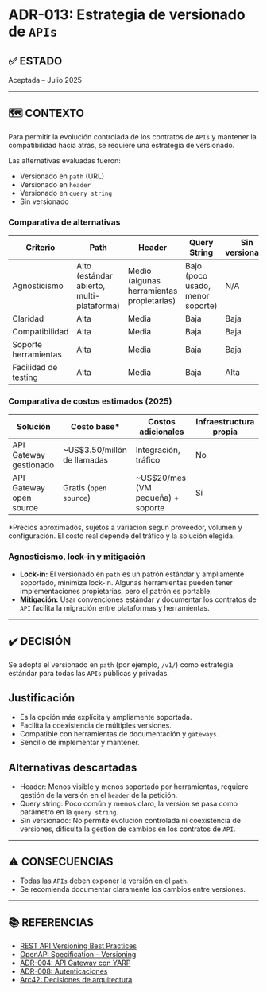 # ADR-013: Estrategia de versionado de `APIs`

## ✅ ESTADO

Aceptada – Julio 2025

---

## 🗺️ CONTEXTO

Para permitir la evolución controlada de los contratos de `APIs` y mantener la compatibilidad hacia atrás, se requiere una estrategia de versionado.

Las alternativas evaluadas fueron:

- Versionado en `path` (URL)
- Versionado en `header`
- Versionado en `query string`
- Sin versionado

### Comparativa de alternativas

| Criterio                | Path   | Header | Query String | Sin versionado |
|------------------------|--------|--------|--------------|----------------|
| Agnosticismo           | Alto (estándar abierto, multi-plataforma) | Medio (algunas herramientas propietarias) | Bajo (poco usado, menor soporte) | N/A |
| Claridad               | Alta   | Media  | Baja         | Baja           |
| Compatibilidad         | Alta   | Media  | Baja         | Baja           |
| Soporte herramientas   | Alta   | Media  | Baja         | Baja           |
| Facilidad de testing   | Alta   | Media  | Baja         | Alta           |

### Comparativa de costos estimados (2025)

| Solución                | Costo base*                  | Costos adicionales                | Infraestructura propia |
|------------------------|------------------------------|-----------------------------------|-----------------------|
| API Gateway gestionado | ~US$3.50/millón de llamadas  | Integración, tráfico              | No                    |
| API Gateway open source| Gratis (`open source`)         | ~US$20/mes (VM pequeña) + soporte | Sí                    |

*Precios aproximados, sujetos a variación según proveedor, volumen y configuración. El costo real depende del tráfico y la solución elegida.

### Agnosticismo, lock-in y mitigación

- **Lock-in:** El versionado en `path` es un patrón estándar y ampliamente soportado, minimiza lock-in. Algunas herramientas pueden tener implementaciones propietarias, pero el patrón es portable.
- **Mitigación:** Usar convenciones estándar y documentar los contratos de `API` facilita la migración entre plataformas y herramientas.

---

## ✔️ DECISIÓN

Se adopta el versionado en `path` (por ejemplo, `/v1/`) como estrategia estándar para todas las `APIs` públicas y privadas.

## Justificación

- Es la opción más explícita y ampliamente soportada.
- Facilita la coexistencia de múltiples versiones.
- Compatible con herramientas de documentación y `gateways`.
- Sencillo de implementar y mantener.

## Alternativas descartadas

- Header: Menos visible y menos soportado por herramientas, requiere gestión de la versión en el `header` de la petición.
- Query string: Poco común y menos claro, la versión se pasa como parámetro en la `query string`.
- Sin versionado: No permite evolución controlada ni coexistencia de versiones, dificulta la gestión de cambios en los contratos de `API`.

---

## ⚠️ CONSECUENCIAS

- Todas las `APIs` deben exponer la versión en el `path`.
- Se recomienda documentar claramente los cambios entre versiones.

---

## 📚 REFERENCIAS

- [REST API Versioning Best Practices](https://restfulapi.net/versioning/)
- [OpenAPI Specification – Versioning](https://swagger.io/docs/specification/api-host-and-base-path/)
- [ADR-004: API Gateway con YARP](./adr-004-api-gateway-yarp.md)
- [ADR-008: Autenticaciones](./adr-008-autenticaciones.md)
- [Arc42: Decisiones de arquitectura](https://arc42.org/decision/)
